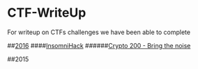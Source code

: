 # CTF-WriteUp
For writeup on CTFs challenges we have been able to complete

##[2016](2016/)
####[InsomniHack](2016/Insomnihack/)
######[Crypto 200 - Bring the noise](2016/Insomnihack/crypto/bring-the-noise-200.md)

##2015